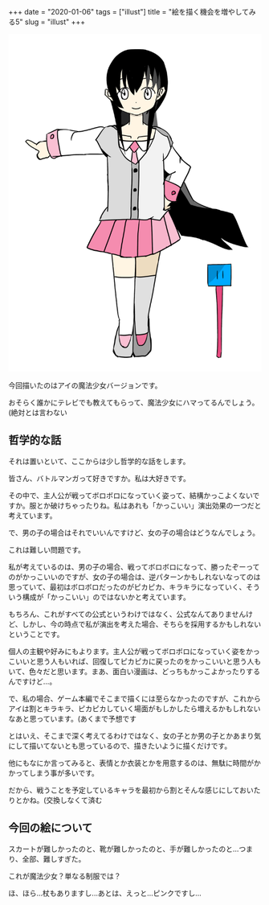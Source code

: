 +++
date = "2020-01-06"
tags = ["illust"]
title = "絵を描く機会を増やしてみる5"
slug = "illust"
+++

![](/img/game/c_yui_mahou.png)

今回描いたのはアイの魔法少女バージョンです。

おそらく誰かにテレビでも教えてもらって、魔法少女にハマってるんでしょう。(絶対とは言わない

## 哲学的な話

それは置いといて、ここからは少し哲学的な話をします。

皆さん、バトルマンガって好きですか。私は大好きです。

その中で、主人公が戦ってボロボロになっていく姿って、結構かっこよくないですか。服とか破けちゃったりね。私はあれも「かっこいい」演出効果の一つだと考えています。

で、男の子の場合はそれでいいんですけど、女の子の場合はどうなんでしょう。

これは難しい問題です。

私が考えているのは、男の子の場合、戦ってボロボロになって、勝ったぞーってのがかっこいいのですが、女の子の場合は、逆パターンかもしれないなってのは思っていて、最初はボロボロだったのがピカピカ、キラキラになっていく、そういう構成が「かっこいい」のではないかと考えています。

もちろん、これがすべての公式というわけではなく、公式なんてありませんけど、しかし、今の時点で私が演出を考えた場合、そちらを採用するかもしれないということです。

個人の主観や好みにもよります。主人公が戦ってボロボロになっていく姿をかっこいいと思う人もいれば、回復してピカピカに戻ったのをかっこいいと思う人もいて、色々だと思います。まあ、面白い漫画は、どっちもかっこよかったりするんですけど...。

で、私の場合、ゲーム本編でそこまで描くには至らなかったのですが、これからアイは割とキラキラ、ピカピカしていく場面がもしかしたら増えるかもしれないなあと思っています。(あくまで予想です

とはいえ、そこまで深く考えてるわけではなく、女の子とか男の子とかあまり気にして描いてないとも思っているので、描きたいように描くだけです。

他にもなにか言ってみると、表情とか衣装とかを用意するのは、無駄に時間がかかってしまう事が多いです。

だから、戦うことを予定しているキャラを最初から割とそんな感じにしておいたりとかね。(交換しなくて済む

## 今回の絵について

スカートが難しかったのと、靴が難しかったのと、手が難しかったのと...つまり、全部、難しすぎた。

これが魔法少女？単なる制服では？

ほ、ほら...杖もありますし...あとは、えっと...ピンクですし...


